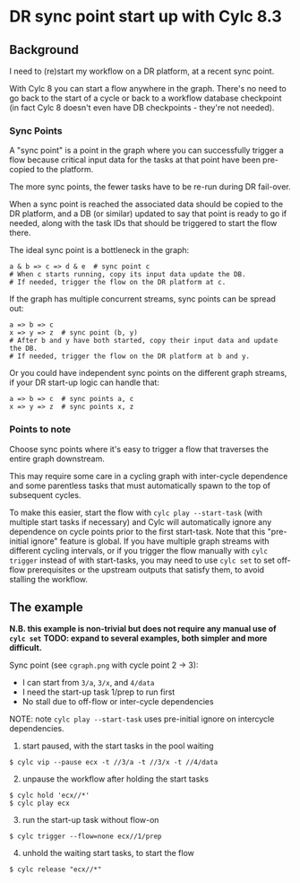 # DR sync point start up with Cylc 8.3

## Background

I need to (re)start my workflow on a DR platform, at a recent sync point.

With Cylc 8 you can start a flow anywhere in the graph. There's no need to go back
to the start of a cycle or back to a workflow database checkpoint (in fact Cylc 8
doesn't even have DB checkpoints - they're not needed).

### Sync Points

A "sync point" is a point in the graph where you can successfully trigger a flow
because critical input data for the tasks at that point have been pre-copied to
the platform.

The more sync points, the fewer tasks have to be re-run during DR fail-over.

When a sync point is reached the associated data should be copied to the DR platform,
and a DB (or similar) updated to say that point is ready to go if needed, along with
the task IDs that should be triggered to start the flow there.

The ideal sync point is a bottleneck in the graph:
```console
a & b => c => d & e  # sync point c
# When c starts running, copy its input data update the DB.
# If needed, trigger the flow on the DR platform at c.
```

If the graph has multiple concurrent streams, sync points can be spread out:
```console
a => b => c
x => y => z  # sync point (b, y)
# After b and y have both started, copy their input data and update the DB.
# If needed, trigger the flow on the DR platform at b and y.
```

Or you could have independent sync points on the different graph streams, if your
DR start-up logic can handle that:
```console
a => b => c  # sync points a, c
x => y => z  # sync points x, z
```

### Points to note

Choose sync points where it's easy to trigger a flow that traverses the entire
graph downstream.

This may require some care in a cycling graph with inter-cycle dependence and
some parentless tasks that must automatically spawn to the top of subsequent cycles.

To make this easier, start the flow with `cylc play --start-task` (with multiple start
tasks if necessary) and Cylc will automatically ignore any dependence on cycle points
prior to the first start-task. Note that this "pre-initial ignore" feature is global.
If you have multiple graph streams with different cycling intervals, or if you trigger
the flow manually with `cylc trigger` instead of with start-tasks, you may need to
use `cylc set` to set off-flow prerequisites or the upstream outputs that satisfy them,
to avoid stalling the workflow.


## The example

**N.B. this example is non-trivial but does not require any manual use of `cylc set`**
**TODO: expand to several examples, both simpler and more difficult.**

Sync point (see `cgraph.png` with cycle point 2 -> 3):
- I can start from `3/a`, `3/x`, and `4/data`
- I need the start-up task 1/prep to run first
- No stall due to off-flow or inter-cycle dependencies

NOTE: note `cylc play --start-task` uses pre-initial ignore on intercycle dependencies.

1. start paused, with the start tasks in the pool waiting
```console
$ cylc vip --pause ecx -t //3/a -t //3/x -t //4/data
```

2. unpause the workflow after holding the start tasks
```console
$ cylc hold 'ecx//*'
$ cylc play ecx
```

3. run the start-up task without flow-on
```console
$ cylc trigger --flow=none ecx//1/prep
```

4. unhold the waiting start tasks, to start the flow

```console
$ cylc release "ecx//*"
```
